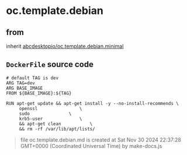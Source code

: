 # oc.template.debian
## from
 inherit [abcdesktopio/oc.template.debian.minimal](../oc.template.debian.minimal)

## `DockerFile` source code

``` 
# default TAG is dev
ARG TAG=dev
ARG BASE_IMAGE
FROM ${BASE_IMAGE}:${TAG}

RUN apt-get update && apt-get install -y --no-install-recommends \
     openssl				\
     sudo				\
     krb5-user 				\
     && apt-get clean			\
     && rm -rf /var/lib/apt/lists/	

```



> file oc.template.debian.md is created at Sat Nov 30 2024 22:37:28 GMT+0000 (Coordinated Universal Time) by make-docs.js
